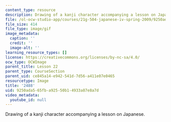 ```yaml
---
content_type: resource
description: Drawing of a kanji character accompanying a lesson on Japanese.
file: /ol-ocw-studio-app/courses/21g-504-japanese-iv-spring-2009/9250ada565fba92550b14933a87e8a7d_2488.gif
file_size: 414
file_type: image/gif
image_metadata:
  caption: ''
  credit: ''
  image-alt: ''
learning_resource_types: []
license: https://creativecommons.org/licenses/by-nc-sa/4.0/
ocw_type: OCWImage
parent_title: Lesson 22
parent_type: CourseSection
parent_uid: ce845a14-e942-541d-7d56-a411e07e0465
resourcetype: Image
title: '2488'
uid: 9250ada5-65fb-a925-50b1-4933a87e8a7d
video_metadata:
  youtube_id: null
---
```

Drawing of a kanji character accompanying a lesson on Japanese.